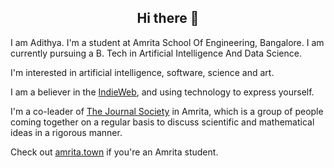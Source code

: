 <h2 align="center">
Hi there 👋
</h2>
I am Adithya. I'm a student at Amrita School Of Engineering, Bangalore. I am currently pursuing a B. Tech in Artificial Intelligence And Data Science. 

I'm interested in artificial intelligence, software, science and art.

I am a believer in the [IndieWeb](https://indieweb.org), and using technology to express yourself.

I'm a co-leader of [The Journal Society](https://jsoc.amrita.town) in Amrita, which is a group of people coming together on a regular basis to discuss scientific and mathematical ideas in a rigorous manner.

Check out [amrita.town](https://amrita.town) if you're an Amrita student.
